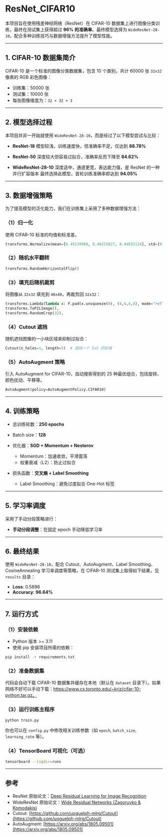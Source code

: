 # ResNet_CIFAR10

本项目旨在使用残差神经网络（ResNet）在 CIFAR-10 数据集上进行图像分类训练，最终在测试集上获得超过 **96% 的准确率**。最终模型选择为 `WideResNet-28-10`，配合多种训练技巧与数据增强方法提升了模型性能。

---

## 1. CIFAR-10 数据集简介

CIFAR-10 是一个标准的图像分类数据集，包含 10 个类别，共计 60000 张 `32x32` 像素的 RGB 彩色图像：

* 训练集：50000 张
* 测试集：10000 张
* 每张图像维度为：`32 × 32 × 3`

---

## 2. 模型选择过程

本项目并非一开始就使用 `WideResNet-28-10`，而是经过了以下模型尝试与比较：

* **ResNet-18**
  模型较浅，训练速度快，但准确率不足，仅达到 **88.78%**

* **ResNet-50**
  深度较大但容易过拟合，准确率反而下降至 **84.62%**

* **WideResNet-28-10**
  深度适中，通道更宽，表达能力强，是 ResNet 的一种并行扩容版本
  最终选择此模型，首轮训练准确率即达到 **94.05%**

---

## 3. 数据增强策略

为了提高模型的泛化能力，我们在训练集上采用了多种数据增强方法：

### （1）归一化

使用 CIFAR-10 标准的均值和标准差。

```python
transforms.Normalize(mean=[0.49139968, 0.48215827, 0.44653124], std=[0.24703233, 0.24348505, 0.26158768])
```

### （2）随机水平翻转

```python
transforms.RandomHorizontalFlip()
```

### （3）填充后随机裁剪

将图像从 `32x32` 填充到 `40x40`，再裁剪回 `32x32`：

```python
transforms.Lambda(lambda x: F.pad(x.unsqueeze(0), (4,4,4,4), mode="reflect").squeeze()),
transforms.ToPILImage(),
transforms.RandomCrop(32),
```

### （4）Cutout 遮挡

随机遮挡图像的一小块区域来抑制过拟合：

```python
Cutout(n_holes=1, length=5)  # 遮挡一个 5x5 的区域
```

### （5）AutoAugment 策略

引入 AutoAugment for CIFAR-10，自动搜索得到的 25 种最优组合，包括旋转、颜色扰动、平移等。

```python
AutoAugment(policy=AutoAugmentPolicy.CIFAR10)
```

---

## 4. 训练策略

* 总训练轮数：**250 epochs**
* Batch size：**128**
* 优化器：**SGD + Momentum + Nesterov**

  * Momentum：加速收敛，平滑震荡
  * 权重衰减（L2）：防止过拟合
* 损失函数：**交叉熵 + Label Smoothing**

  * Label Smoothing：避免过度拟合 One-Hot 标签

---

## 5. 学习率调度

采用了手动分段策略进行：

* **手动分段调整**：在固定 epoch 手动降低学习率

---

## 6. 最终结果

使用 `WideResNet-28-10`，配合 Cutout、AutoAugment、Label Smoothing、CosineAnnealing 学习率调度等策略，在 CIFAR-10 测试集上取得如下结果，见 `results` 目录：

* **Loss**: 0.5898
* **Accuracy**: **96.64%**

---

## 7. 运行方式

### （1）安装依赖

- Python 版本 >= 3.11
- 使用 pip 安装项目所需的依赖：

```bash
pip install -r requirements.txt
```

### （2）准备数据集

代码会自动下载 CIFAR-10 数据集并缓存在本地（默认在 `dataset` 目录下）。如果网络不好可以手动下载：https://www.cs.toronto.edu/~kriz/cifar-10-python.tar.gz。

### （3）运行训练主程序

```bash
python train.py
```

你也可以在 `config.py` 中修改相关训练参数（如 `epoch`, `batch_size`, `learning_rate` 等）。

### （4）TensorBoard 可视化（可选）

```bash
tensorboard --logdir=runs
```

---

## 参考

* ResNet 原始论文：[Deep Residual Learning for Image Recognition](https://arxiv.org/abs/1512.03385)
* WideResNet 原始论文：[Wide Residual Networks (Zagoruyko & Komodakis)](https://arxiv.org/abs/1605.07146)
* Cutout: [https://github.com/uoguelph-mlrg/Cutout](https://github.com/uoguelph-mlrg/Cutout)
* AutoAugment: [https://arxiv.org/abs/1805.09501](https://arxiv.org/abs/1805.09501)

